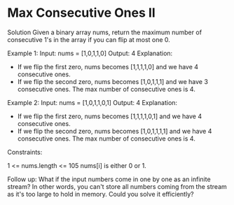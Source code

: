 # Max Consecutive Ones II

Solution
Given a binary array nums, return the maximum number of consecutive 1's in the array if you can flip at most one 0.

Example 1:
Input: nums = [1,0,1,1,0]
Output: 4
Explanation: 
- If we flip the first zero, nums becomes [1,1,1,1,0] and we have 4 consecutive ones.
- If we flip the second zero, nums becomes [1,0,1,1,1] and we have 3 consecutive ones.
The max number of consecutive ones is 4.

Example 2:
Input: nums = [1,0,1,1,0,1]
Output: 4
Explanation: 
- If we flip the first zero, nums becomes [1,1,1,1,0,1] and we have 4 consecutive ones.
- If we flip the second zero, nums becomes [1,0,1,1,1,1] and we have 4 consecutive ones.
The max number of consecutive ones is 4.
 
Constraints:

1 <= nums.length <= 105
nums[i] is either 0 or 1.
 
Follow up: What if the input numbers come in one by one as an infinite stream? In other words, you can't store all numbers coming from the stream as it's too large to hold in memory. Could you solve it efficiently?